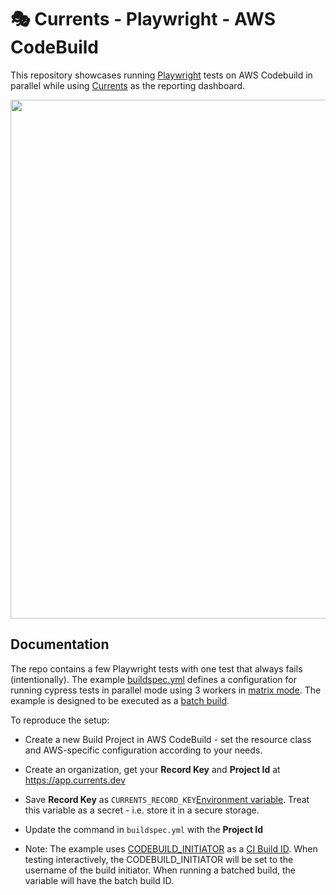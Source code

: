 # 🎭 Currents - Playwright - AWS CodeBuild

This repository showcases running [Playwright](https://playwright.dev/) tests on AWS Codebuild in parallel while using [Currents](https://currents.dev) as the reporting dashboard.

<p align="center">
  <img width="830" src="https://static.currents.dev/currents-playwright-banner-gh.png" />
</p>

## Documentation

The repo contains a few Playwright tests with one test that always fails (intentionally). The example [buildspec.yml](https://github.com/currents-dev/aws-codebuild-example/blob/main/buildspec.yml) defines a configuration for running cypress tests in parallel mode using 3 workers in [matrix mode](https://docs.aws.amazon.com/codebuild/latest/userguide/batch-build.html#batch_build_matrix). The example is designed to be executed as a [batch build](https://docs.aws.amazon.com/codebuild/latest/userguide/batch-build.html).

To reproduce the setup:

- Create a new Build Project in AWS CodeBuild - set the resource class and AWS-specific configuration according to your needs.

- Create an organization, get your **Record Key** and **Project Id** at https://app.currents.dev
- Save **Record Key** as `CURRENTS_RECORD_KEY`[Environment variable](https://docs.aws.amazon.com/codebuild/latest/userguide/change-project-console.html#change-project-console-environment). Treat this variable as a secret - i.e. store it in a secure storage.
- Update the command in `buildspec.yml` with the **Project Id**

- Note: The example uses [CODEBUILD_INITIATOR](https://docs.aws.amazon.com/codebuild/latest/userguide/build-env-ref-env-vars.html) as a [CI Build ID](https://currents.dev/readme/guides/cypress-ci-build-id). When testing interactively, the CODEBUILD_INITIATOR will be set to the username of the build initiator. When running a batched build, the variable will have the batch build ID.
